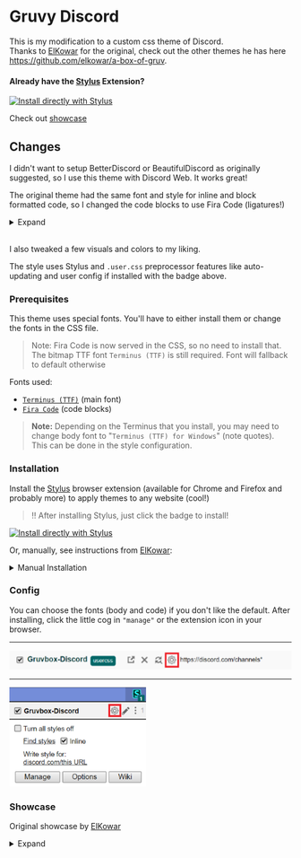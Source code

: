 # Gruvy Discord

This is my modification to a custom css theme of Discord.  
Thanks to [ElKowar](https://github.com/elkowar/a-box-of-gruv) for the original, check out the other themes he has here https://github.com/elkowar/a-box-of-gruv.


#### Already have the [Stylus](https://add0n.com/stylus.html) Extension?  
[![Install directly with Stylus](https://img.shields.io/badge/Install%20directly%20with-Stylus-00adad.svg)](https://raw.githubusercontent.com/jack-mil/gruvy-discord/master/discord-gruvbox.user.css)

Check out [showcase](https://github.com/jack-mil/gruvy-discord#showcase)
## Changes

I didn't want to setup BetterDiscord or BeautifulDiscord as originally suggested, so I use this theme with Discord Web. It works great!

The original theme had the same font and style for inline and block formatted code, so I changed the code blocks to use Fira Code (ligatures!)


<details>
    <summary>Expand</summary>

Before                     | After
:-------------------------:|:-------------------------:
![before](images/before.png)  |  ![after](images/after.png)
</details>
</br>

I also tweaked a few visuals and colors to my liking.

The style uses Stylus and `.user.css` preprocessor features like auto-updating and user config if installed with the badge above.


### Prerequisites

This theme uses special fonts. You'll have to either install them or change the fonts in the CSS file.

> Note: Fira Code is now served in the CSS, so no need to install that. The bitmap TTF font `Terminus (TTF)` is still required. Font will fallback to default otherwise

Fonts used:
- [`Terminus (TTF)`](https://files.ax86.net/terminus-ttf/) (main font)
- [`Fira Code`](https://github.com/tonsky/FiraCode) (code blocks)

> **Note:** Depending on the Terminus that you install, you may need to change body font to "`Terminus (TTF) for Windows`" (note quotes). This can be done in the style configuration.


### Installation

Install the [Stylus](https://add0n.com/stylus.html) browser extension (available for Chrome and Firefox and probably more) to apply themes to any website (cool!)

> :bangbang: After installing Stylus, just click the badge to install!

[![Install directly with Stylus](https://img.shields.io/badge/Install%20directly%20with-Stylus-00adad.svg)](https://raw.githubusercontent.com/jack-mil/gruvy-discord/master/discord-gruvbox.user.css)

Or, manually, see instructions from [ElKowar](https://github.com/elkowar/a-box-of-gruv):

<details>
    <summary>Manual Installation</summary>

After installing the extension, click on the little icon and go to `manage`.
In there, you *enable* `as Usercss` and click on "write new style".

![newstyle](./images/writenewstyle.png)

Now, select all of the text that is already there, and delete it.
The next step is to paste in the contents of the desired `.user.css` file.

If you want to change anything, make sure you set the CSS Linter to "Stylelint", 
as that one will accept the stylus syntax used here.
</details>

### Config

You can choose the fonts (body and code) if you don't like the default. After installing, click the little cog in `"manage"` or the extension icon in your browser.
___
![config](./images/config.png)
___
![config2](./images/config2.png)

### Showcase

Original showcase by [ElKowar](https://github.com/elkowar/a-box-of-gruv)

<details>
    <summary>Expand</summary>

![discord](images/discord.gif)
</details>
